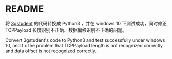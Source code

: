 # README

将 [3gstudent](https://3gstudent.github.io/%E6%B8%97%E9%80%8F%E6%8A%80%E5%B7%A7-%E5%88%A9%E7%94%A8netsh%E6%8A%93%E5%8F%96%E8%BF%9E%E6%8E%A5%E6%96%87%E4%BB%B6%E6%9C%8D%E5%8A%A1%E5%99%A8%E7%9A%84NTLMv2-Hash) 的代码转换成 Python3 ，并在 windows 10 下测试成功，同时修正 TCPPayload 长度识别不正确、数据偏移识别不正确的问题。

Convert 3gstudent's code to Python3 and test successfully under windows 10, and fix the problem that TCPPayload length is not recognized correctly and data offset is not recognized correctly.
